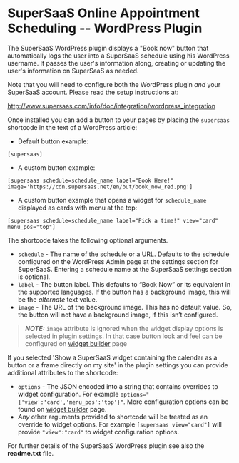 # SuperSaaS Online Appointment Scheduling -- WordPress Plugin

The SuperSaaS WordPress plugin displays a "Book now" button that automatically logs the user into a SuperSaaS schedule using his WordPress username. It passes the user's information along, creating or updating the user's information on SuperSaaS as needed.

Note that you will need to configure both the WordPress plugin *and* your SuperSaaS account. Please read the setup instructions at:

<http://www.supersaas.com/info/doc/integration/wordpress_integration>


Once installed you can add a button to your pages by placing the `supersaas` shortcode in the text of a WordPress article:

* Default button example:
```
[supersaas]
```
* A custom button example:
```
[supersaas schedule=schedule_name label="Book Here!" image='https://cdn.supersaas.net/en/but/book_now_red.png']
```
* A custom button example that opens a widget for `schedule_name` displayed as cards with menu at the top:
```
[supersaas schedule=schedule_name label="Pick a time!" view="card" menu_pos="top"]
```

The shortcode takes the following optional arguments.
* `schedule` - The name of the schedule or a URL. Defaults to the schedule configured on the WordPress Admin page at the settings section for SuperSaaS. Entering a schedule name at the SuperSaaS settings section is optional.
* `label` - The button label. This defaults to “Book Now” or its equivalent in the supported languages. If the button has a background image, this will be the *alternate* text value.
* `image` - The URL of the background image. This has no default value. So, the button will not have a background image, if this isn’t configured.
> **_NOTE:_** `image` attribute is ignored when the widget display options is selected in plugin settings. In that case button look and feel can be configured on [widget builder](https://www.supersaas.com/info/doc/integration/integration_with_widget) page

If you selected 'Show a SuperSaaS widget containing the calendar as a button or a frame directly on my site' in the plugin settings you can provide additional attributes to the shortcode:
* `options` - The JSON encoded into a string that contains overrides to widget configuration. For example `options="{'view':'card','menu_pos':'top'}"`. More configuration options can be found on [widget builder](https://www.supersaas.com/info/doc/integration/integration_with_widget) page.
* _Any_ other arguments provided to shortcode will be treated as an override to widget options. For example `[supersaas view="card"]` will provide `"view":"card"` to widget configuration options. 

For further details of the SuperSaaS WordPress plugin see also the **readme.txt** file.
